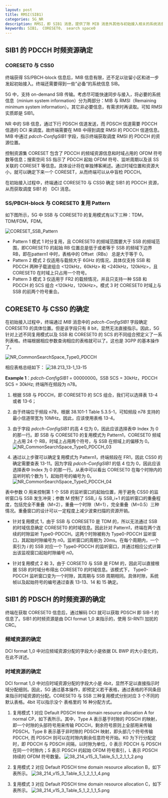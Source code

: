 ```yaml
---
layout: post
title: RMSI(SIB1)
categories: 5G_NR
description: RMSI，即 SIB1 消息，提供了除 MIB 消息外其他与初始接入相关的系统消息。
keywords: SIB1， CORESET0， search space0
---
```


## SIB1 的 PDCCH 时频资源确定

### CORESET0 与 CSS0

终端获得 SS/PBCH-block 信息后，MIB 信息有限，还不足以驻留小区和进一步发起初始接入。终端还需要得到一些”必备“的系统信息 SIB。

5G 中，支持 on-demand SIB 传输。考虑尽可能快速同步与接入，将必要的系统信息（minium system information）分为两部分：MIB 与 RMSI（Remaining minimum system information）。其它非必要信息，有需求时再读取。可知 RMSI 实质即是 SIB1。

NR 中的 SIB 信息，通过下行 PDSCH 信道发送，而 PDSCH 信道需要 PDCCH 信道的 DCI 来调度。故终端需要在 MIB 中得到调度 RMSI 的 PDCCH 信道信息。MIB 中通过 *pdcch-ConfigSIB1* 字段，指示终端获取调度 RMSI 的 PDCCH 的资源位置。

控制资源集 CORESET 包含了 PDCCH 的频域资源信息和时域占用的 OFDM 符号数等信息；搜索空间 SS 指示了 PDCCH 起始 OFDM 符号、监听周期以及该 SS 关联的 CORESET 等信息。具体设计将在单独博客阐述。通过时域位置和资源大小，就可以确定下来一个 CORESET，从而终端可以从中盲检 PDCCH。

在初始接入过程中，终端通过 CORESET0 与 CSS0 确定 SIB1 的 PDCCH 资源，从而获取调度 SIB1 的　DCI 消息。

### SS/PBCH-block 与 CORESET0 复用 Pattern

如下图所示，5G 中 SSB 与 CORESET0 的复用模式有以下三种：TDM，TDM/FDM，FDM。

![CORESET_SSB_Pattern](/images/5G_NR/CORESET_SSB_Pattern.png)

- Pattern 1
 模式 1 时分复用，且 CORESET0 的频域范围要大于 SSB 的频域范围，即CORESET0 的起始 RB 位置总是低于或者等于 SSB 的频域下边界 RB，即在pattern1 中时，表格中的 Offset（RBs） 总是大于等于 0。
- Pattern 2
  模式 2 仅适用与载频大于 6GHz 的情况，具体仅支持 SSB 和 PDCCH 两种子载波组合 <120kHz，60kHz> 和 <240kHz，120kHz>，且 CORESET0 在时域上只占用一个符号。
- Pattern 3
  模式 3 仅适用于 FR2 的载频情况，并且只支持一种 SSB 和 PDCCH 的 SCS 组合 <120kHz，120kHz>。模式 3 时 CORESET0 时域上与 SSB 的前两个符号重合。

## CORESET0 与 CSS0 的确定

在初始接入过程中，终端通过 *MIB* 消息中的 *pdcch-ConfigSIB1* 字段确定 CORESET0 的具体位置。但是该字段只有 8 bit，显然无法直接指示。因此，5G 针对上述不同复用模式以及 SSB 和 CORESET0 的 SCS 的不同组合预定义了一系列表格。终端根据相应参数查询相应的表格就可以了。这也是 3GPP 的基本操作了。

![NR_CommonSearchSpace_Type0_PDCCH](/images/5G_NR/NR_CommonSearchSpace_Type0_PDCCH.png)

相应表格总结如下：
![38.213_13-1_13-15](/images/5G_NR/38.213_13-1_13-15.png)

**Example 1**：*pdcch-ConfigSIB1* = 00000000。SSB SCS = 30kHz，PDCCH SCS = 30kHz; 终端所在频段为 n78。

1. 根据 SSB 与 PDCCH，即 CORESET0 的 SCS 组合，我们可以选择表 13-4 或者 13-6；

2. 由于终端位于频段 n78，根据 38.101-1 Table 5.3.5-1，可知频段 n78 支持的最小信道带宽为 10MHz。因此，应该使用表格 13-4。

3. 由于字段 *pdcch-ConfigSIB1* 的高 4 位为 0，因此应该选择表中 Index 为 0 的那一行。即 SSB 与 CORESET0 的复用模式为 Pattern1，CORESET0 频域上占用 24 个 RB，时域上占用两个符号，与 SSB 在频域上的偏移为 0。
![NR_CommonSearchSpace_Type0_PDCCH_03](/images/5G_NR/NR_CommonSearchSpace_Type0_PDCCH_03.png)

4. 通过以上步骤可以确定复用模式为 Pattern1，终端频段在 FR1，因此 CSS0 的确定需要查表 13-11。因为字段 *pdcch-ConfigSIB1* 的低 4 位为 0，因此应该选择表中 Index 为 0 的那一行。从表中可以看出 CORESET0 在每个时隙内的监听时机个数为 1，起始符号的编号为 0。
![NR_CommonSearchSpace_Type0_PDCCH_04](/images/5G_NR/NR_CommonSearchSpace_Type0_PDCCH_04.png)

表中参数 O 用来控制第 1 个 SSB 的监听窗口的起始位置，用于避免 CSS0 的监听窗口与 SSB 发生冲突；参数 M 控制了 SSB_i 与 SSB_i+1 的监听窗口的重叠程度，包括完全不重叠（M=2），重叠一个时隙（M=1），完全重叠（M=0.5）三种情况。重叠窗口的设计可以一定程度上减少波束扫描的资源开销。

- 针对复用模式 1，由于 SSB 与 CORESET0 是 TDM 的，所以无法通过 SSB 的时域信息确定 CORESET0 的时域信息。因此针对 Pattern1，终端在两个连续的时隙监听 Type0-PDCCH。这两个时隙被称为 Type0-PDCCH 监听窗口，其起始时隙编号为 n0。监听窗口的周期为 20ms。在每个周期内，一个索引为 *i* 的 SSB 对应一个 Type0-PDCCH 的监听窗口，并通过相应公式计算出该监视窗口起始时隙编号 *n0*。

- 针对复用模式 2 和 3，由于 CORSET0 与 SSB 是 FDM 的，因此可以直接根据 SSB 的时域分布得出 CORESET0 的时域信息。该模式下， Type0-PDCCH 监听窗口变为一个时隙，其周期与 SSB 周期相同。具体时隙，系统帧以及起始符号的编号通过查表 13-13、14 和 15 确定。

## SIB1 的 PDSCH 的时频资源的确定

终端在获取 CORESET0 信息后，通过解码 DCI 就可以获取 PDSCH 即 SIB-1 的信息了。SIB1 的时频资源是由 DCI format 1_0 来指示的，使用 SI-RNTI 加扰的 CRC。

### 频域资源的确定

DCI format 1_0 中对应频域资源分配的字段大小是依据 DL BWP 的大小变化的，在此不详述。

### 时域资源的确定

DCI format 1_0 中对应时域资源分配的字段大小是 4bit，显然不足以直接指示时域分配细则。因此，5G 通过基本操作，即预定义若干表格，通过表格的不同条目来指示时域资源的分配。CORESET0 与 SSB 三种复用模式分别对应 3 个不同的默认表格。4bit 可以指示没个 表格里的 16 种分配方式。

1. 复用模式 1 对应 Default PDSCH time domain resource allocation A for normal CP，如下表所示。其中，Type A
 表示基于时隙的 PDSCH 的映射，即一个时隙的头部符号用来传输 PDCCH，剩余符号原则上全部用来传输 PDSCH。Type B 表示基于非时隙的 PDSCH 映射，即头部几个符号传输 PDCCH, 而 PDSCH 则可以在时隙内剩余任意符号开始。K0 为下行分配定时，即 PDCCH 与 PDSCH 间隔，以时隙为单位，0 表示 PDCCH 与 PDSCH 在同一个时隙内；S 表示 PDSCH 的起始 OFDM 符号索引，L 表示 PDSCH 持续的 OFDM 符号数量。
    ![38_214_v15_3_Table_5_1_2_1_1_2.png](/images/5G_NR/38_214_v15_3_Table_5_1_2_1_1_2.png)

2. 复用模式 2 对应  Default PDSCH time domain resource allocation B，如下表所示。
   ![38_214_v15_3_Table_5_1_2_1_1_4.png](/images/5G_NR/38_214_v15_3_Table_5_1_2_1_1_4.png)

3. 复用模式 3 对应  Default PDSCH time domain resource allocation C，如下表所示。
   ![38_214_v15_3_Table_5_1_2_1_1_5.png](/images/5G_NR/38_214_v15_3_Table_5_1_2_1_1_5.png)
